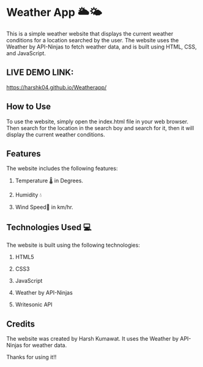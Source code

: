 # Weather App 🌥️🌤️

This is a simple weather website that displays the current weather conditions for a location searched by the user. The website uses the Weather by API-Ninjas to fetch weather data, and is built using HTML, CSS, and JavaScript.



## **LIVE DEMO LINK:**
https://harshk04.github.io/Weatherapp/
<br/>

## **How to Use**


To use the website, simply open the index.html file in your web browser. Then search for the location in the search boy and search for it, then it will display the current weather conditions. 


## **Features**

The website includes the following features:

1. Temperature 🌡️ in Degrees.

2. Humidity 💧

3. Wind Speed🍃 in km/hr.


## **Technologies Used 💻**
 
 
 The website is built using the following technologies:
 
1. HTML5

2. CSS3

3. JavaScript

4. Weather by API-Ninjas

5. Writesonic API



## **Credits**

The website was created by Harsh Kumawat. It uses the Weather by API-Ninjas for weather data.


Thanks for using it!!
